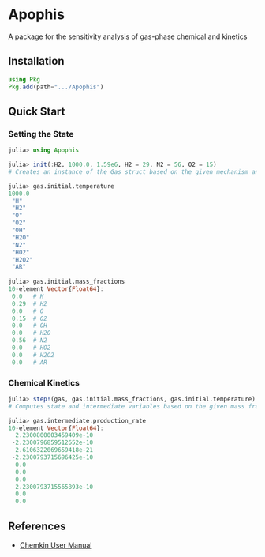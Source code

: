 # Apophis
A package for the sensitivity analysis of gas-phase chemical and kinetics

## Installation
```julia
using Pkg
Pkg.add(path=".../Apophis")
```
## Quick Start
### Setting the State
```julia
julia> using Apophis

julia> init(:H2, 1000.0, 1.59e6, H2 = 29, N2 = 56, O2 = 15)
# Creates an instance of the Gas struct based on the given mechanism and initial conditions

julia> gas.initial.temperature
1000.0
 "H"
 "H2"
 "O"
 "O2"
 "OH"
 "H2O"
 "N2"
 "HO2"
 "H2O2"
 "AR"
 
julia> gas.initial.mass_fractions
10-element Vector{Float64}:
 0.0   # H
 0.29  # H2
 0.0   # O
 0.15  # O2
 0.0   # OH
 0.0   # H2O
 0.56  # N2
 0.0   # HO2
 0.0   # H2O2
 0.0   # AR
```
### Chemical Kinetics
```julia
julia> step!(gas, gas.initial.mass_fractions, gas.initial.temperature)
# Computes state and intermediate variables based on the given mass fractions and temperature

julia> gas.intermediate.production_rate
10-element Vector{Float64}:
  2.2300800003459409e-10
 -2.2300796859512652e-10
  2.6106322069659418e-21
 -2.2300793715696425e-10
  0.0
  0.0
  0.0
  2.2300793715565893e-10
  0.0
  0.0
```
## References
- [Chemkin User Manual](https://www3.nd.edu/~powers/ame.60636/chemkin2000.pdf)
